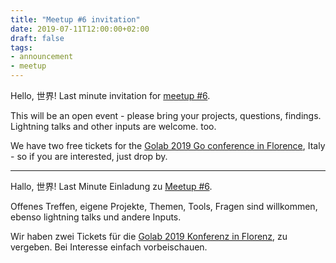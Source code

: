 ```yaml
---
title: "Meetup #6 invitation"
date: 2019-07-11T12:00:00+02:00
draft: false
tags:
- announcement
- meetup
---
```



Hello, 世界! Last minute invitation for [meetup #6](https://www.meetup.com/Leipzig-Golang-and-Cloud/events/263061162/).

This will be an open event - please bring your projects, questions, findings. Lightning talks and other inputs are welcome. too.

We have two free tickets for the [Golab 2019 Go conference in Florence](https://golab.io/), Italy - so if you are interested, just drop by.


----

Hallo, 世界! Last Minute Einladung zu [Meetup #6](https://www.meetup.com/Leipzig-Golang-and-Cloud/events/263061162/).

Offenes Treffen, eigene Projekte, Themen, Tools, Fragen sind willkommen, ebenso lightning talks und andere Inputs.

Wir haben zwei Tickets für die [Golab 2019 Konferenz in Florenz](https://golab.io/), zu vergeben. Bei Interesse einfach vorbeischauen.
